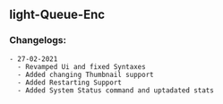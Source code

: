 ## light-Queue-Enc

### Changelogs:
    - 27-02-2021
      - Revamped Ui and fixed Syntaxes
      - Added changing Thumbnail support
      - Added Restarting Support 
      - Added System Status command and uptadated stats
